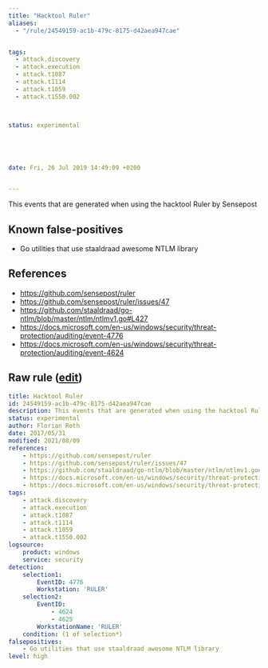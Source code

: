 ```yaml
---
title: "Hacktool Ruler"
aliases:
  - "/rule/24549159-ac1b-479c-8175-d42aea947cae"


tags:
  - attack.discovery
  - attack.execution
  - attack.t1087
  - attack.t1114
  - attack.t1059
  - attack.t1550.002



status: experimental





date: Fri, 26 Jul 2019 14:49:09 +0200


---
```


This events that are generated when using the hacktool Ruler by Sensepost

<!--more-->


## Known false-positives

* Go utilities that use staaldraad awesome NTLM library



## References

* https://github.com/sensepost/ruler
* https://github.com/sensepost/ruler/issues/47
* https://github.com/staaldraad/go-ntlm/blob/master/ntlm/ntlmv1.go#L427
* https://docs.microsoft.com/en-us/windows/security/threat-protection/auditing/event-4776
* https://docs.microsoft.com/en-us/windows/security/threat-protection/auditing/event-4624


## Raw rule ([edit](https://github.com/SigmaHQ/sigma/edit/master/rules/windows/builtin/security/win_alert_ruler.yml))
```yaml
title: Hacktool Ruler
id: 24549159-ac1b-479c-8175-d42aea947cae
description: This events that are generated when using the hacktool Ruler by Sensepost
status: experimental
author: Florian Roth
date: 2017/05/31
modified: 2021/08/09
references:
    - https://github.com/sensepost/ruler
    - https://github.com/sensepost/ruler/issues/47
    - https://github.com/staaldraad/go-ntlm/blob/master/ntlm/ntlmv1.go#L427
    - https://docs.microsoft.com/en-us/windows/security/threat-protection/auditing/event-4776
    - https://docs.microsoft.com/en-us/windows/security/threat-protection/auditing/event-4624
tags:
    - attack.discovery
    - attack.execution
    - attack.t1087
    - attack.t1114
    - attack.t1059
    - attack.t1550.002
logsource:
    product: windows
    service: security
detection:
    selection1:
        EventID: 4776
        Workstation: 'RULER'
    selection2:
        EventID:
            - 4624
            - 4625
        WorkstationName: 'RULER'
    condition: (1 of selection*)
falsepositives:
    - Go utilities that use staaldraad awesome NTLM library
level: high

```

